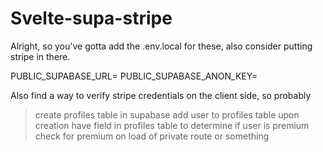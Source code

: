 # Svelte-supa-stripe

Alright, so you've gotta add the .env.local for these, also consider putting stripe in there.

PUBLIC_SUPABASE_URL=
PUBLIC_SUPABASE_ANON_KEY=

Also find a way to verify stripe credentials on the client side, so probably

>create profiles table in supabase
>add user to profiles table upon creation
>have field in profiles table to determine if user is premium
>check for premium on load of private route or something
